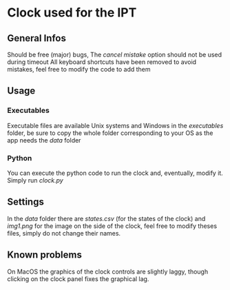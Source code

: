 
# Clock used for the IPT

## General Infos
Should be free (major) bugs,
The *cancel mistake* option should not be used during timeout
All keyboard shortcuts have been removed to avoid mistakes, feel free to modify the code to add them

## Usage
### Executables
Executable files are available Unix systems and Windows in the *executables* folder, be sure to copy the whole folder corresponding to your OS as the app needs the *data* folder

### Python
You can execute the python code to run the clock and, eventually, modify it.
Simply run *clock.py*

## Settings
In the *data* folder there are *states.csv* (for the states of the clock) and *img1.png* for the image on the side of the clock, feel free to modify theses files, simply do not change their names.

## Known problems
On MacOS the graphics of the clock controls are slightly laggy, though clicking on the clock panel fixes the graphical lag.

